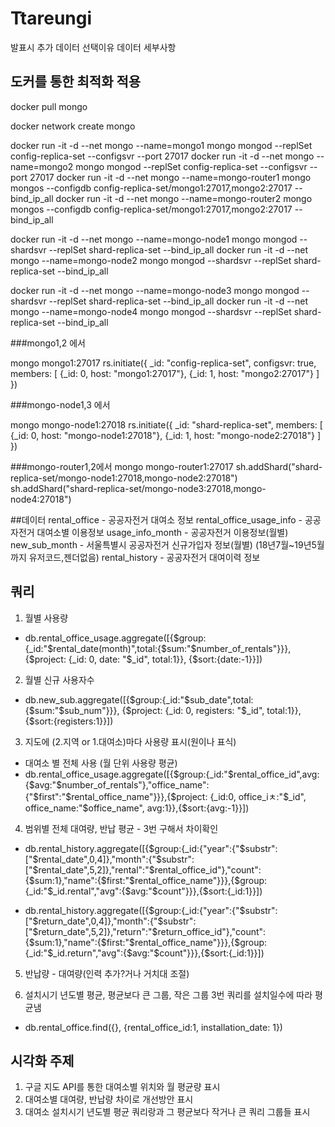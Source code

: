 # Ttareungi
발표시 추가
데이터 선택이유
데이터 세부사항

## 도커를 통한 최적화 적용
docker pull mongo

docker network create mongo

docker run -it -d --net mongo --name=mongo1 mongo mongod --replSet config-replica-set --configsvr --port 27017
docker run -it -d --net mongo --name=mongo2 mongo mongod --replSet config-replica-set --configsvr --port 27017
docker run -it -d --net mongo --name=mongo-router1 mongo mongos --configdb config-replica-set/mongo1:27017,mongo2:27017 --bind_ip_all
docker run -it -d --net mongo --name=mongo-router2 mongo mongos --configdb config-replica-set/mongo1:27017,mongo2:27017 --bind_ip_all

docker run -it -d --net mongo --name=mongo-node1 mongo mongod --shardsvr --replSet shard-replica-set --bind_ip_all
docker run -it -d --net mongo --name=mongo-node2 mongo mongod --shardsvr --replSet shard-replica-set --bind_ip_all

docker run -it -d --net mongo --name=mongo-node3 mongo mongod --shardsvr --replSet shard-replica-set --bind_ip_all
docker run -it -d --net mongo --name=mongo-node4 mongo mongod --shardsvr --replSet shard-replica-set --bind_ip_all

###mongo1,2 에서

mongo mongo1:27017
rs.initiate({
_id: "config-replica-set",
configsvr: true,
members: [
{_id: 0, host: "mongo1:27017"},
{_id: 1, host: "mongo2:27017"}
]
})

###mongo-node1,3 에서

mongo mongo-node1:27018
rs.initiate({
_id: "shard-replica-set",
members: [
{_id: 0, host: "mongo-node1:27018"},
{_id: 1, host: "mongo-node2:27018"}
]
})

###mongo-router1,2에서
mongo mongo-router1:27017
sh.addShard("shard-replica-set/mongo-node1:27018,mongo-node2:27018")
sh.addShard("shard-replica-set/mongo-node3:27018,mongo-node4:27018")


##데이터
rental_office - 공공자전거 대여소 정보
rental_office_usage_info - 공공자전거 대여소별 이용정보
usage_info_month - 공공자전거 이용정보(월별)
new_sub_month - 서울특별시 공공자전거 신규가입자 정보(월별) (18년7월~19년5월까지 유저코드,젠더없음)
rental_history - 공공자전거 대여이력 정보

## 쿼리
1. 월별 사용량 
- db.rental_office_usage.aggregate([{$group:{_id:"$rental_date(month)",total:{$sum:"$number_of_rentals"}}}, {$project: {_id: 0, date: "$_id", total:1}}, {$sort:{date:-1}}])

2. 월별 신규 사용자수 
- db.new_sub.aggregate([{$group:{_id:"$sub_date",total:{$sum:"$sub_num"}}}, {$project: {_id: 0, registers: "$_id", total:1}}, {$sort:{registers:1}}])

3. 지도에 (2.지역 or 1.대여소)마다 사용량 표시(원이나 표식) 
- 대여소 별 전체 사용 (월 단위 사용량 평균) 
- db.rental_office_usage.aggregate([{$group:{_id:"$rental_office_id",avg:{$avg:"$number_of_rentals"},"office_name":{"$first":"$rental_office_name"}}},{$project: {_id:0, office_iㅊ:"$_id", office_name:"$office_name", avg:1}},{$sort:{avg:-1}}])

4. 범위별 전체 대여량, 반납 평균 - 3번 구해서 차이확인
- db.rental_history.aggregate([{$group:{_id:{"year":{"$substr":["$rental_date",0,4]},"month":{"$substr":["$rental_date",5,2]},"rental":"$rental_office_id"},"count":{$sum:1},"name":{$first:"$rental_office_name"}}},{$group:{_id:"$_id.rental","avg":{$avg:"$count"}}},{$sort:{_id:1}}])

- db.rental_history.aggregate([{$group:{_id:{"year":{"$substr":["$return_date",0,4]},"month":{"$substr":["$return_date",5,2]},"return":"$return_office_id"},"count":{$sum:1},"name":{$first:"$rental_office_name"}}},{$group:{_id:"$_id.return","avg":{$avg:"$count"}}},{$sort:{_id:1}}])

5. 반납량 - 대여량(인력 추가?거나 거치대 조절)

6. 설치시기 년도별 평균, 평균보다 큰 그룹, 작은 그룹
  3번 쿼리를 설치일수에 따라 평균냄
- db.rental_office.find({}, {rental_office_id:1, installation_date: 1})

## 시각화 주제
1. 구글 지도 API를 통한 대여소별 위치와 월 평균량 표시
2. 대여소별 대여량, 반납량 차이로 개선방안 표시
3. 대여소 설치시기 년도별 평균 쿼리랑과 그 평균보다 작거나 큰 쿼리 그룹들 표시